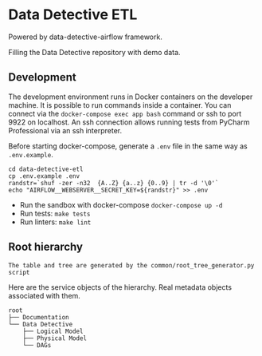 # Data Detective ETL

Powered by data-detective-airflow framework.

Filling the Data Detective repository with demo data.

## Development

The development environment runs in Docker containers on the developer machine.
It is possible to run commands inside a container.
You can connect via the `docker-compose exec app bash` command or ssh to port 9922 on localhost. 
An ssh connection allows running tests from PyCharm Professional via an ssh interpreter.

Before starting docker-compose, generate a `.env` file in the same way as` .env.example`.
```shell
cd data-detective-etl
cp .env.example .env
randstr=`shuf -zer -n32  {A..Z} {a..z} {0..9} | tr -d '\0'`
echo "AIRFLOW__WEBSERVER__SECRET_KEY=${randstr}" >> .env
```
* Run the sandbox with docker-compose `docker-compose up -d`
* Run tests: `make tests`
* Run linters: `make lint`

## Root hierarchy

`The table and tree are generated by the common/root_tree_generator.py script`

Here are the service objects of the hierarchy.
Real metadata objects associated with them.
```
root
├── Documentation
└── Data Detective
	├── Logical Model
	├── Physical Model
	└── DAGs
```
